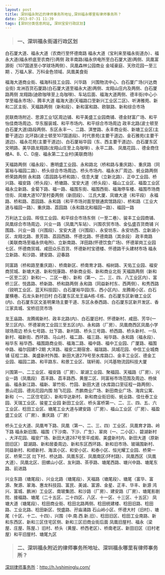 ```yaml
---
layout: post
title: 深圳福永附近的律师事务所地址,深圳福永哪里有律师事务所？
date: 2013-07-31 11:39
tags: [深圳分类信息网站, 深圳宝安行政区划]
---
```

<blockquote>
<h3>一、深圳福永街道行政区划</h3>
</blockquote>
白石厦大道、福永大道（农商行至怀德南路
福永大道（宝利来至福永街道办）、福永大道(福永桥底至农商行)两侧
政丰南路(福永供电所至白石厦大道)两侧、凤凰富源街（107国道至小学球场两侧）、凤凰森林公园商业
金域豪庭、天欣花园一至三期 、万福人家、万科金色领域、凤凰美食街

福海大道商业街、福海科技工业园、兴华路　兴围物流中心、白石厦广场(兴达商业街)
龙洲百货石厦路(白石厦大道至福永大道)两侧、龙翔山庄内及两侧、白石厦路两侧
龙翔路(迪欧咖啡至上岛咖啡)、车站后面、福海大道两侧、德丰街(中心小学至福永市场）、腾丰大道
福海大道(天福路口至新兴工业区二区)、听涛雅苑、新和二区主街、天福路两侧（新和段）、新和富和路、欧联路、新和综合市场

民联商场附近、思源工业1区周边铺、和平美盛工业园商铺、德金财富广场、和平怡佳商场周边、华东服装城、和平市场内、和平综合市场周边
政丰北路(波士顿至白石厦大道)路段两侧、东区永丰一、二路、淇誉路、永丰商业街、新塘工业区(主要干道边)
北环路(波士顿至107国道段)、时代景苑(主要干道边、金石雅苑(主要干道边)、福永花苑(主要干道边)、白石厦裕华园（东、西主要干道边)、白石厦东区文明路、美华路龙翔路(龙翔山庄至上岛咖啡) 、永平二路、 凤凰花园、、德金商住楼A、B、C、D座、福永第二工业村(美联商场)

天福路两侧（福永段）、惠明盛工业园、永和路北（桥和路与重庆路）、重庆路（同富裕与福园二路）、桥头综合市场周边、桥头市场内、福永水厂周边、蚝业路两侧桥荣路两侧
永和路（荔园路与桥和路）、信息大厦（立新北路）、正中工业园、桥兴路、福安路（桥头段）、桥塘路、宝安大道（桥头段）、福山工业区、福盈工业区
福永立新路、金菊下路、福一路、福围东街、福围西街、福海停车楼、福围市场商住街、凤塘大道107至村委两侧（新田段）、 江氏大厦、凤塘大道（和平段）
永福路、桥和路、荔园路、永和路（和平市场对面至银通宾馆路段）、桥和路（工业大道与福园一路）、重庆路、荔园路（永和路北和福园一路）、福园一路

万利达工业园、晖信工业园、和平综合市场东侧（一至二巷）、骏丰工业园商铺、凤凰综合市场周边、兴业一路（凤凰汽车站）、兴围农贸市场、金弘盛百货商铺
兴围路、兴业一路（兴围段）、宝安大道（兴围段）、永安坊东、永安坊西、立新湖小区、龙翔北路、景芳路、荔园西路、怀德北路、怀德南路（其余段）
政丰南路（美联商场至福永供电所)、立新南路、洋田路(怀德饮食广场)、怀德翠岗工业园七区、怀德商贸城、咸田众乐百货、怀德新村宝德楼、怀德路干头建材市场
福永立新路、和沙路、建安路、迎春路

同富路（桥和路至重庆路）、桥南新区、桥南育才路、榕树路、天佑工业园、福安商贸城、新塘大道、新和悦康路、桥新商业街、新和商业北街
天福路两侧（新和一区至二区）新和(一、二区一巷）、新和（第一、二、三、四、八工业区内）、富桥三区、悦昌路、桥新路、桥和路两侧
永和路（同益新村东、西两侧）、和秀西路（锐明工业区、蓝天科技园）、白石厦裕华园(东、西小区内)、龙腾阁小区、白石厦横巷、石龙头新村旧村
白石厦东区龙王庙A栋-E栋、白石厦东区新塘工业区(内)、白石厦东区文圣明果场主要干道、东区永泰西路、白石厦东区新开发区、香江家具城、宝桥旧货市场

龙王庙路、龙腾阁新村、政丰北路(内)、白石厦旧村、怀德新村、咸田、芳华(一至三区内)、怀德翠岗工业园三至五区(内)、永和路（厂房）、凤凰商西区凤凰小学球场周边
桥头七号路、灶下路、新村路、桥头三号路、桥西路、桥头新村、一队新村、福新街、西环路、马山村、福二路、福三路、裕华路、永和路（福永段）、裕华东
裕华西、福围路商业街、福海二路、福中路、福中工业园、广厦路、福围中路、福尔园建1-2期 大洋路、福安二期宿舍、福瑞路、凤城花园、中信工业城商铺
征程二路、美盛新村外围、新田大道279号至水库路口、金丰工业区、德金工业园、福园二路、和平路东、和景工业区、瑞轩阁、兴鸿基物流园科技大厦

兴围第一、二工业区、福安路（厂房）、翠湖工业园、聚福园、天福路（厂房）、兴业一路（凤凰段）
荔丰路、荔丰路西、黄屋二区、同富裕市场范围及周边、杨侯庙、福永新江路、福新、翠竹街、竹园、新田大道 (水库路口至征程一路两侧）、景山花园、德兆花园内围
旭飞花园、杰鹏商业广场、新田商业广场、海宾公寓、新和（一、二区住宅区）、新和华达新村、新和商业街旧街、蚝业路、佳仕泰工业园、天瑞工业区、骏星工业园
新田工业区、桥头富桥第一、二、三、四、五、六工业区、稔田工业区、塘尾工业大道与建安路（厂房）、福山工业区（厂房）、福盈盛工业区（厂房）、重庆路（厂房）

桥头工业大道、凤凰岑下路、凤凰（第一、二、三、四）工业区、凤凰育才路、岭下路
福永新旧围、福围（下沙南、下沙、广生）、翠岗（一、二小区）、碧湖新村 、大洋花园、福安广场、新田大道287号至平成阁、美盛新村内、新田大道（原新田旧区）
碧湖路、新和居委周边、新和东区西环路、新和旧市场、玻璃围新村、同益新村、和顺新村、海滨小区、和安小区、和泰小区、恒光耀工业园、桥荣一区、桥荣二区
灶下村、桥达路、凤凰东区、凤凰南区(环村路）、凤凰西区（凤凰大道）、凤凰北区、田螺山小区、友利路、茶亭路、塘尾西路、塘兴中路、塘尾东路、前进路

兴业东路（塘尾段）、兴业北路（塘尾段）、天福路（塘尾段）、塘尾（富华、富源、聚源、翠海、惠龙科技园、富民、美诚、富源、金星、正丰、华丰、新源
鸿兴、富城、鹏洲）工业区、南玻集团、和沙路（厂房）、建安路（厂房）、塘尾影剧院、接福路、塘尾（二十五区、二十四区、八区、十一区、十三区、十五区）
凤塘大道（塘尾段）、稔田商业街、稔田北路两侧、稔田统建楼、稔田旧路、稔田路、工业北路、稔田新区、悦盛路、孖庙涌路
石山岭小区、怀德大村（旧村）、塘尾（十区、十二、十四）、兴围（中.南.西.新.旧）、稔田旧区、稔田工业南路、新和东西区、新和三区住宅区侧、新和三区旧商业街后面
凤凰旧屋村、福永（梁屋、庄屋、陈屋、）旧村、桥头（黄屋、桥西老区）、桥南老区、新田旧区（旧村老屋）和平旧屋村、塘尾九区
<blockquote>
<h3>二、深圳福永附近的律师事务所地址、深圳福永哪里有律师事务所？</h3>
</blockquote>


<a href="http://h.lvshiminglu.com/">深圳律师事务所</a>：<a href="http://h.lvshiminglu.com/">http://h.lvshiminglu.com/</a>

